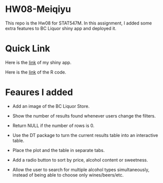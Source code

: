 HW08-Meiqiyu
================

This repo is the Hw08 for STAT547M. In this assignment, I added some
extra features to BC Liquor shiny app and deployed it.

# Quick Link

Here is the [link]() of my shiny app.

Here is the [link]() of the R code.

# Feaures I added

  - Add an image of the BC Liquor Store.

  - Show the number of results found whenever users change the filters.

  - Return NULL if the number of rows is 0.

  - Use the DT package to turn the current results table into an
    interactive table.

  - Place the plot and the table in separate tabs.

  - Add a radio button to sort by price, alcohol content or sweetness.

  - Allow the user to search for multiple alcohol types simultaneously,
    instead of being able to choose only wines/beers/etc.
